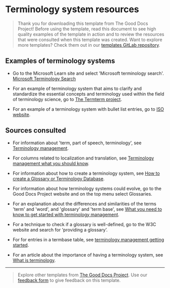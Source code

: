 # Terminology system resources

> Thank you for downloading this template from The Good Docs Project! Before using the template, read this document to see high quality examples of the template in action and to review the resources that were consulted when this template was created. Want to explore more templates? Check them out in our [templates GitLab repository](https://gitlab.com/tgdp/templates).

## Examples of terminology systems

* Go to the Microsoft Learn site and select 'Microsoft terminology search'. [Microsoft Terminology Search](https://learn.microsoft.com/en-us/globalization/reference/microsoft-terminology#microsoft-terminology-1)

* For an example of terminology system that aims to clarify and standardize the essential concepts and terminology used within the field of terminology science, go to [The Termterm project](https://termterm.kaleidoscope.online/dashboard).

* For an example of a terminology system with bullet list entries, go to [ISO website](https://www.iso.org/obp/ui/en/#iso:std:iso:704:ed-4:v1:en).

## Sources consulted

* For information about 'term, part of speech, terminology', see [Terminology management](https://writer.com/guides/terminology-management/).

* For columns related to localization and translation, see [Terminology management what you should know](https://www.atanet.org/growing-your-career/terminology-management-what-you-should-know/).

* For information about how to create a terminology system, see [How to create a Glossary or Terminology Database](https://quicksilvertranslate.com/5546/terminology-database/).

* For information about how terminology systems could evolve, go to the Good Docs Project website and on the top menu select Glossaries.

* For an explanation about the differences and similarities of the terms 'term' and 'word', and 'glossary' and 'term base', see [What you need to know to get started with terminology management](https://www.rws.com/blog/what-you-need-to-know-to-get-started-with-terminology-management/).

* For a technique to check if a glossary is well-defined, go to the W3C website and search for 'providing a glossary’.

* For for entries in a termbase table, see [terminology management getting started](https://wordbee.com/blog/localization-industry/terminology-management-getting-started/).

* For an article about the importance of having a terminology system, see [What is terminology](https://www.termnet.org/downloads/english/about_us/what_is_terminology_2006_05.pdf).

---

> Explore other templates from [The Good Docs Project](https://thegooddocsproject.dev/). Use our [feedback form](https://thegooddocsproject.dev/feedback/?template=Terminology%20system%20esources) to give feedback on this template.